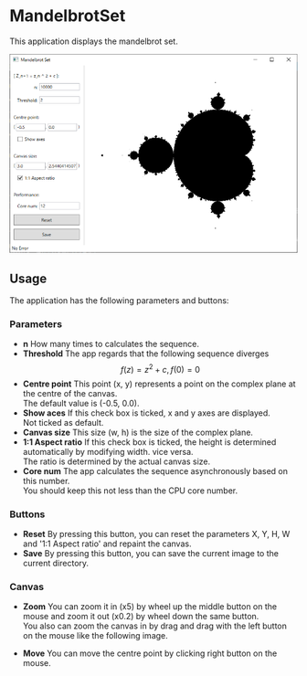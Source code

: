 # MandelbrotSet
This application displays the mandelbrot set.  

![Application image](doc/app.png)

## Usage
The application has the following parameters and buttons:  

### Parameters
* **n**
How many times to calculates the sequence.  
* **Threshold**
The app regards that the following sequence diverges  
$$ f(z)=z^2+c, f(0) = 0 $$
* **Centre point**
This point (x, y) represents a point on the complex plane at the centre of the canvas.  
The default value is (-0.5, 0.0).  
* **Show aces**
If this check box is ticked, x and y axes are displayed.  
Not ticked as default.  
* **Canvas size**
This size (w, h) is the size of the complex plane.  
* **1:1 Aspect ratio**
If this check box is ticked, the height is determined automatically by modifying width. vice versa.  
The ratio is determined by the actual canvas size.  
* **Core num**
The app calculates the sequence asynchronously based on this number.  
You should keep this not less than the CPU core number.  
### Buttons
* **Reset**
By pressing this button, you can reset the parameters X, Y, H, W and '1:1 Aspect ratio' and repaint the canvas.  
* **Save**
By pressing this button, you can save the current image to the current directory.  

### Canvas
* **Zoom**
You can zoom it in (x5) by wheel up the middle button on the mouse and zoom it out (x0.2) by wheel down the same button.  
You also can zoom the canvas in by drag and drag with the left button on the mouse like the following image.  

* **Move**
You can move the centre point by clicking right button on the mouse.  
